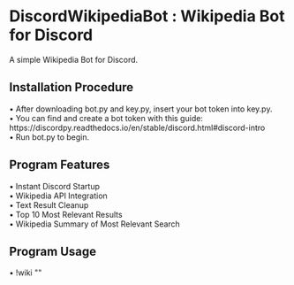 # DiscordWikipediaBot : Wikipedia Bot for Discord 
A simple Wikipedia Bot for Discord.
<h2> Installation Procedure </h2> 
• After downloading bot.py and key.py, insert your bot token into key.py. <br>
• You can find and create a bot token with this guide: 
https://discordpy.readthedocs.io/en/stable/discord.html#discord-intro <br>
• Run bot.py to begin. <br>
<h2> Program Features </h2>
• Instant Discord Startup  <br>
• Wikipedia API Integration <br>
• Text Result Cleanup <br>
• Top 10 Most Relevant Results <br>
• Wikipedia Summary of Most Relevant Search <br>
<h2> Program Usage </h2>
• !wiki "<search_query>" <br>
